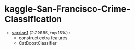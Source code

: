 # kaggle-San-Francisco-Crime-Classification

- [version1](https://nbviewer.jupyter.org/github/qinhanmin2014/kaggle-San-Francisco-Crime-Classification/blob/master/version1.ipynb)
(2.29885, top 15%) :
  - construct extra features
  - CatBoostClassifier

